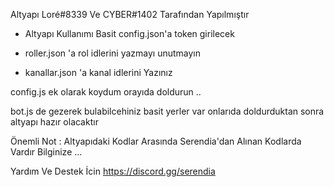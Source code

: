 Altyapı Loré#8339 Ve  CYBER#1402 Tarafından Yapılmıştır

- Altyapı Kullanımı Basit config.json'a token girilecek 

- roller.json 'a rol idlerini yazmayı unutmayın

- kanallar.json 'a kanal idlerini Yazınız 

config.js ek olarak koydum orayıda doldurun ..

bot.js de gezerek bulabilcehiniz basit yerler var onlarıda doldurduktan sonra altyapı hazır olacaktır







Önemli Not : Altyapıdaki Kodlar Arasında Serendia'dan Alınan Kodlarda Vardır Bilginize ...

Yardım Ve Destek İcin https://discord.gg/serendia

